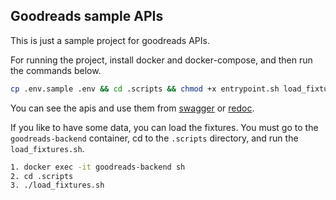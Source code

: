 ## Goodreads sample APIs

This is just a sample project for goodreads APIs.

For running the project, install docker and docker-compose, and then run the commands below.

```bash
cp .env.sample .env && cd .scripts && chmod +x entrypoint.sh load_fixtures.sh && cd .. && docker compose up --build
```

You can see the apis and use them from [swagger](http://localhost:8000/api/schema/swagger-ui/)
or [redoc](http://localhost:8000/api/schema/redoc/).

If you like to have some data, you can load the fixtures. You must go to the
`goodreads-backend` container, cd to the `.scripts` directory, and run the `load_fixtures.sh`.

```bash
1. docker exec -it goodreads-backend sh
2. cd .scripts
3. ./load_fixtures.sh
```
